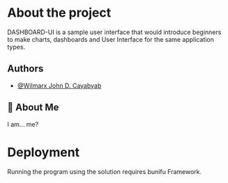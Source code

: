 ﻿
# About the project

DASHBOARD-UI is a sample user interface that would introduce beginners to make charts, dashboards and User Interface for the same application types.


## Authors

- [@Wilmarx John D. Cayabyab](https://github.com/zhackdtech)


## 🚀 About Me
I am... me?




# Deployment

Running the program using the solution requires bunifu Framework.
